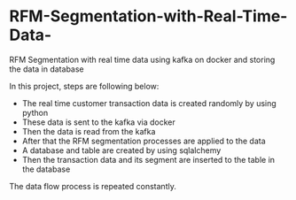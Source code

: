 # RFM-Segmentation-with-Real-Time-Data-
RFM Segmentation with real time data using kafka on docker and storing the data in database

In this project, steps are following below:
- The real time customer transaction data is created randomly by using python
- These data is sent to the kafka via docker
- Then the data is read from the kafka
- After that the RFM segmentation processes are applied to the data
- A database and table are created by using sqlalchemy
- Then the transaction data and its segment are inserted to the table in the database

The data flow process is repeated constantly.
